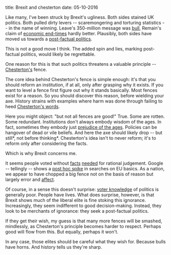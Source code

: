 title: Brexit and chesterton
date: 05-10-2016

Like many, I've been struck by Brexit's ugliness. Both sides stained UK politics. Both pulled dirty levers -- scaremongering and torturing statistics -- in the name of winning. Leave's 350-million message was [bull](https://blogs.spectator.co.uk/2016/04/watch-vote-leaves-dom-cummings-is-grilled-by-andrew-tyrie-this-sounds-like-aladdins-cave-to-me/), Remain's claim of [economic end-times](https://www.bbc.co.uk/news/business-36068892) hardly better. Plausibly, both sides have moved us towards a [post-factual politics](https://en.wikipedia.org/wiki/Post-truth_politics).

This is not a good move I think. The added spin and lies, marking post-factual politics, would likely be regrettable. 

One reason for this is that such politics threatens a valuable principle -- [Chesterton's](https://epicureandealmaker.blogspot.co.uk/2012/03/chesterton-fence.html) fence.

The core idea behind Chesterton's fence is simple enough: it's that you should reform an institution, if at all, only after grasping why it exists. If you want to level a fence first figure out why it stands basically. Most fences exist for a reason. So you should discover this reason, before wielding your axe. History strains with examples where harm was done through failing to heed [Chesterton's words](https://www.prolific.com/qwiki.cgi?mode=previewSynd&uuid=F6YWS47JRS2LQ49WKXU7W3JVB4QT).

Here you might object: "but not all fences are good!" True. Some are rotten. Some redundant. Institutions don't always embody wisdom of the ages. In fact, sometimes they embody just [prejudice of the ages](https://oll.libertyfund.org/pages/mill-s-spirit-of-the-age). Policies can be hangover of dead or vile beliefs. And here the axe should likely drop -- but still*, not before thinking*. Chesterton's idea isn't to never reform; it's to reform only after considering the facts.

Which is why Brexit concerns me.

It seems people voted without [facts](https://www.rt.com/uk/346342-brexit-voters-ignorance-misinformation/) [needed](https://www.washingtonpost.com/news/the-switch/wp/2016/06/24/the-british-are-frantically-googling-what-the-eu-is-hours-after-voting-to-leave-it/) for rational judgement. Google -- tellingly -- shows a [post hoc spike](https://www.npr.org/sections/alltechconsidered/2016/06/24/480949383/britains-google-searches-for-what-is-the-eu-spike-after-brexit-vote) in searches on EU basics. As a nation, we appear to have chopped a big fence not on the basis of reason but largely error and [affect](https://en.wikipedia.org/wiki/Affect_(psychology)).

Of course, in a sense this doesn't surprise: [voter knowledge](https://www.amazon.co.uk/Uninformed-People-Little-about-Politics/dp/0190263725) of politics is generally poor. People have lives. What does surprise, however, is that Brexit shows much of the liberal elite is fine stoking this ignorance. Increasingly, they seem indifferent to good decision-making. Instead, they look to be merchants of ignorance: they seek a post-factual politics.

If they get their wish, my guess is that many more fences will be smashed, mindlessly, as Chesterton's principle becomes harder to respect. Perhaps good will flow from this. But equally, perhaps it won't.

In any case, those elites should be careful what they wish for. Because bulls have horns. And history tells us they're sharp.

